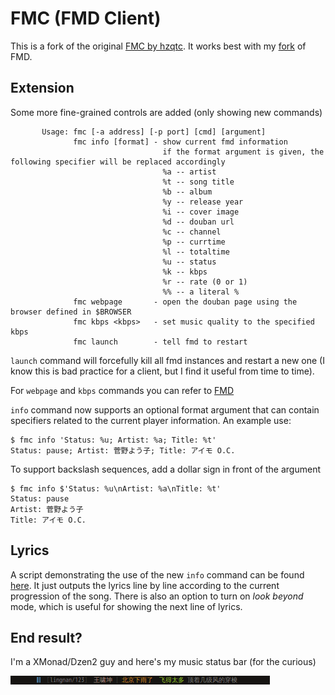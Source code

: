 # FMC (FMD Client)

This is a fork of the original [FMC by hzqtc](https://github.com/hzqtc/fmc). It works best with my [fork](https://github.com/lynnard/fmd) of FMD.

## Extension 

Some more fine-grained controls are added (only showing new commands)

           Usage: fmc [-a address] [-p port] [cmd] [argument]
                  fmc info [format] - show current fmd information
                                      if the format argument is given, the following specifier will be replaced accordingly
                                      %a -- artist 
                                      %t -- song title 
                                      %b -- album 
                                      %y -- release year 
                                      %i -- cover image 
                                      %d -- douban url 
                                      %c -- channel 
                                      %p -- currtime 
                                      %l -- totaltime 
                                      %u -- status 
                                      %k -- kbps 
                                      %r -- rate (0 or 1) 
                                      %% -- a literal %
                  fmc webpage       - open the douban page using the browser defined in $BROWSER
                  fmc kbps <kbps>   - set music quality to the specified kbps
                  fmc launch        - tell fmd to restart


`launch` command will forcefully kill all fmd instances and restart a new one (I know this is bad practice for a client, but I find it useful from time to time). 

For `webpage` and `kbps` commands you can refer to [FMD](https://github.com/lynnard/fmd)

`info` command now supports an optional format argument that can contain specifiers related to the current player information. An example use:

    $ fmc info 'Status: %u; Artist: %a; Title: %t'
    Status: pause; Artist: 菅野よう子; Title: アイモ O.C.

To support backslash sequences, add a dollar sign in front of the argument

    $ fmc info $'Status: %u\nArtist: %a\nTitle: %t'
    Status: pause
    Artist: 菅野よう子
    Title: アイモ O.C.

## Lyrics

A script demonstrating the use of the new `info` command can be found [here](fmclrc). It just outputs the lyrics line by line according to the current progression of the song. There is also an option to turn on *look beyond* mode, which is useful for showing the next line of lyrics.

## End result?

I'm a XMonad/Dzen2 guy and here's my music status bar (for the curious)

![](screenshots/bar.png)
